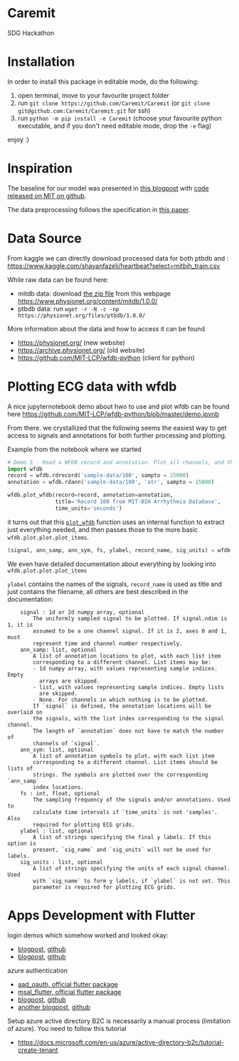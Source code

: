 # Caremit
SDG Hackathon

# Installation

In order to install this package in editable mode, do the following:
1. open terminal, move to your favourite project folder
2. run `git clone https://github.com/Caremit/Caremit` (or `git clone git@github.com:Caremit/Caremit.git` for ssh)
3. run `python -m pip install -e Caremit` (choose your favourite python executable, and if you don't need editable mode, drop the `-e` flag)

enjoy :)


# Inspiration

The baseline for our model was presented in [this blogpost](https://medium.com/@CVxTz/heartbeat-classification-detecting-abnormal-heartbeats-and-heart-diseases-from-ecgs-913449c2665) with [code released on MIT on github](https://github.com/CVxTz/ECG_Heartbeat_Classification).

The data preprocessing follows the specification in [this paper](https://arxiv.org/pdf/1805.00794.pdf).


# Data Source

From kaggle we can directly download processed data for both ptbdb and :
https://www.kaggle.com/shayanfazeli/heartbeat?select=mitbih_train.csv

While raw data can be found here:
- mitdb data: download [the zip file](https://storage.googleapis.com/mitdb-1.0.0.physionet.org/mit-bih-arrhythmia-database-1.0.0.zip) from this webpage https://www.physionet.org/content/mitdb/1.0.0/ 
- ptbdb data: run `wget -r -N -c -np https://physionet.org/files/ptbdb/1.0.0/`

More information about the data and how to access it can be found
- https://physionet.org/ (new website)
- https://archive.physionet.org/ (old website)
- https://github.com/MIT-LCP/wfdb-python (client for python)


# Plotting ECG data with wfdb

A nice jupyternotebook demo about hwo to use and plot wfdb can be found here https://github.com/MIT-LCP/wfdb-python/blob/master/demo.ipynb

From there. we crystallized that the following seems the easiest way to get access to signals and annotations for both further processing and plotting.

Example from the notebook where we started
```python
# Demo 5 - Read a WFDB record and annotation. Plot all channels, and the annotation on top of channel 0.
import wfdb
record = wfdb.rdrecord('sample-data/100', sampto = 15000)
annotation = wfdb.rdann('sample-data/100', 'atr', sampto = 15000)

wfdb.plot_wfdb(record=record, annotation=annotation,
               title='Record 100 from MIT-BIH Arrhythmia Database',
               time_units='seconds')
```

it turns out that this [`plot_wfdb`](https://github.com/MIT-LCP/wfdb-python/blob/8269d411513d41370931d62abaf8bbc56053cc2a/wfdb/plot/plot.py#L632-L642) function uses an internal function to extract just everything needed, and then passes those to the more basic `wfdb.plot.plot.plot_items`.

```python
(signal, ann_samp, ann_sym, fs, ylabel, record_name, sig_units) = wfdb.plot.plot.get_wfdb_plot_items(record, annotation, True)
```
We even have detailed documentation about everything by looking into `wfdb.plot.plot.plot_items`

`ylabel` contains the names of the signals, `record_name` is used as title and just contains the filename, all others are best described in the documentation:
```
    signal : 1d or 2d numpy array, optional
        The uniformly sampled signal to be plotted. If signal.ndim is 1, it is
        assumed to be a one channel signal. If it is 2, axes 0 and 1, must
        represent time and channel number respectively.
    ann_samp: list, optional
        A list of annotation locations to plot, with each list item
        corresponding to a different channel. List items may be:
        - 1d numpy array, with values representing sample indices. Empty
          arrays are skipped.
        - list, with values representing sample indices. Empty lists
          are skipped.
        - None. For channels in which nothing is to be plotted.
        If `signal` is defined, the annotation locations will be overlaid on
        the signals, with the list index corresponding to the signal channel.
        The length of `annotation` does not have to match the number of
        channels of `signal`.
    ann_sym: list, optional
        A list of annotation symbols to plot, with each list item
        corresponding to a different channel. List items should be lists of
        strings. The symbols are plotted over the corresponding `ann_samp`
        index locations.
    fs : int, float, optional
        The sampling frequency of the signals and/or annotations. Used to
        calculate time intervals if `time_units` is not 'samples'. Also
        required for plotting ECG grids.
    ylabel : list, optional
        A list of strings specifying the final y labels. If this option is
        present, `sig_name` and `sig_units` will not be used for labels.
    sig_units : list, optional
        A list of strings specifying the units of each signal channel. Used
        with `sig_name` to form y labels, if `ylabel` is not set. This
        parameter is required for plotting ECG grids.
```

# Apps Development with Flutter

login demos which somehow worked and looked okay:
- [blogpost](https://levelup.gitconnected.com/login-page-ui-in-flutter-65210e7a6c90), [github](https://github.com/yogitakumar/logindemo)
- [blogpost](https://codesource.io/build-a-simple-login-page-and-dashboard-with-flutter/), [github](https://github.com/ariefsn/simple_login_page)

azure authentication
- [aad_oauth, official flutter package](https://pub.dev/packages/aad_oauth)
- [msal_flutter, official flutter package](https://pub.dev/packages/msal_flutter)
- [blogpost](https://www.detroitdave.dev/2020/04/simple-azure-b2c-flutter.html), [github](https://github.com/dwhiteddsoft/flutter-azure-b2c-appauth)
- [another blogpost](https://medium.com/flutter-community/flutter-azure-authentication-with-ad-b2c-8b76c81dd48e), [github](https://github.com/WJayesh/prod_app)


Setup azure active directory B2C is necessarily a manual process (limitation of azure). You need to follow this tutorial
- https://docs.microsoft.com/en-us/azure/active-directory-b2c/tutorial-create-tenant